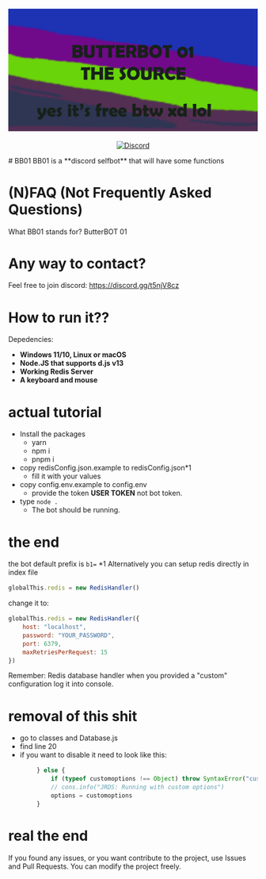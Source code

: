 <p align="center">
	<img src="/github/github_banner.png">
	<br><br>
	<a href="https://discord.gg/3tXztc7xCW"><img alt="Discord" src="https://img.shields.io/discord/1119363821379788822?label=Discord&logo=discord"></a>
</p>
# BB01
BB01 is a **discord selfbot** that will have some functions


# (N)FAQ (Not Frequently Asked Questions)
What BB01 stands for? ButterBOT 01

# Any way to contact?
Feel free to join discord: https://discord.gg/t5njV8cz

# How to run it??
Depedencies:
-	**Windows 11/10, Linux or macOS**
-	**Node.JS that supports d.js v13**
-	**Working Redis Server**
-	**A keyboard and mouse**
# actual tutorial
- Install the packages 
  * yarn
  * npm i
  * pnpm i
- copy redisConfig.json.example to redisConfig.json*1
  * fill it with your values
- copy config.env.example to config.env
  * provide the token **USER TOKEN** not bot token.
- type `node .`
  * The bot should be running.

# the end
the bot default prefix is `b1=`
*1 Alternatively you can setup redis directly in index file
```js
globalThis.redis = new RedisHandler()
```
change it to:
```js
globalThis.redis = new RedisHandler({
	host: "localhost",
	password: "YOUR_PASSWORD",
	port: 6379,
	maxRetriesPerRequest: 15
})
```
Remember: Redis database handler when you provided a "custom" configuration log it into console.
# removal of this shit
- go to classes and Database.js
- find line 20
- if you want to disable it need to look like this:
```js
		} else {
			if (typeof customoptions !== Object) throw SyntaxError("customoptions must be an object")
			// cons.info("JRDS: Running with custom options")
			options = customoptions
		}
```
# real the end
If you found any issues, or you want contribute to the project, use Issues and Pull Requests.
You can modify the project freely.